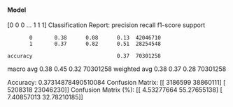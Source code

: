 #### Model
[0 0 0 ... 1 1 1]
Classification Report:
              precision    recall  f1-score   support

           0       0.38      0.08      0.13  42046710
           1       0.37      0.82      0.51  28254548

    accuracy                           0.37  70301258
   macro avg       0.38      0.45      0.32  70301258
weighted avg       0.38      0.37      0.28  70301258

Accuracy: 0.37314878490510084
Confusion Matrix:
[[ 3186599 38860111]
 [ 5208318 23046230]]
Confusion Matrix (%):
[[ 4.53277664 55.27655138]
 [ 7.40857013 32.78210185]]

